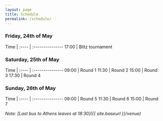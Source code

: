 ```yaml
---
layout: page
title: Schedule
permalink: /schedule/
---
```


<style>
table th:first-of-type {
    width: 10%;
}
</style>

### Friday, 24th of May

Time  |
:---- | :---------------
17:00 | Blitz tournament

### Saturday, 25th of May

Time  |
:---- | :---------------
09:00 | Round 1
11:30 | Round 2
15:00 | Round 3
17:30 | Round 4

### Sunday, 26th of May

Time  |
:---- | :---------------
09:00 | Round 5
11:30 | Round 6
15:00 | Round 7

_Note: [Last bus to Athens leaves at 18:30]({{ site.baseurl }}/venue)_